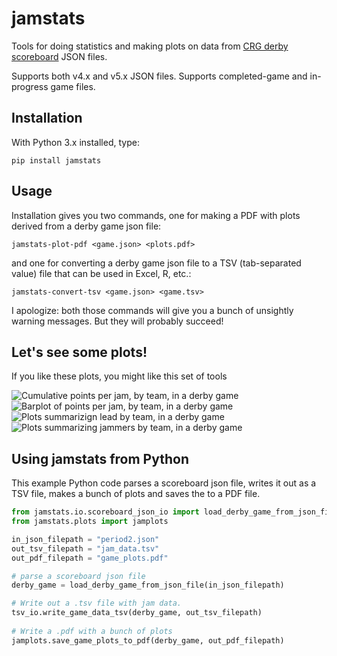 # jamstats
Tools for doing statistics and making plots on data from [CRG derby scoreboard](https://github.com/rollerderby/scoreboard) JSON files.

Supports both v4.x and v5.x JSON files. Supports completed-game and in-progress game files.

## Installation

With Python 3.x installed, type:

`pip install jamstats`

## Usage

Installation gives you two commands, one for making a PDF with plots derived from a derby game json file:

`jamstats-plot-pdf <game.json> <plots.pdf>`

and one for converting a derby game json file to a TSV (tab-separated value) file that can be used in Excel, R, etc.:

`jamstats-convert-tsv <game.json> <game.tsv>`

I apologize: both those commands will give you a bunch of unsightly warning messages. But they will probably succeed!

## Let's see some plots!

If you like these plots, you might like this set of tools

![Cumulative points per jam, by team, in a derby game](https://github.com/dhmay/jamstats/blob/main/resources/cumulative_score_by_jam.png)
![Barplot of points per jam, by team, in a derby game](https://github.com/dhmay/jamstats/blob/main/resources/jam_points_barplot.png)
![Plots summarizign lead by team, in a derby game](https://github.com/dhmay/jamstats/blob/main/resources/lead_summary.png)
![Plots summarizing jammers by team, in a derby game](https://github.com/dhmay/jamstats/blob/main/resources/jammer_summary.png)

## Using jamstats from Python

This example Python code parses a scoreboard json file, writes it out as a TSV file, makes a bunch of plots and saves the to a PDF file.

```python
from jamstats.io.scoreboard_json_io import load_derby_game_from_json_file
from jamstats.plots import jamplots

in_json_filepath = "period2.json"
out_tsv_filepath = "jam_data.tsv"
out_pdf_filepath = "game_plots.pdf"

# parse a scoreboard json file
derby_game = load_derby_game_from_json_file(in_json_filepath)

# Write out a .tsv file with jam data.
tsv_io.write_game_data_tsv(derby_game, out_tsv_filepath)
                                       
# Write a .pdf with a bunch of plots
jamplots.save_game_plots_to_pdf(derby_game, out_pdf_filepath)
```
